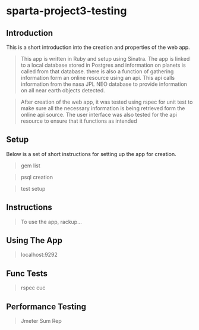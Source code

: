 # sparta-project3-testing

## **Introduction**
This is a short introduction into the creation and properties of the web app.
> This app is written in Ruby and setup using Sinatra. The app is linked to a local database stored in Postgres and information on planets is called from that database. there is also a function of gathering information form an online resource using an api. This api calls information from  the nasa JPL NEO database to provide information on all near earth objects detected.

>After creation of the web app, it was tested using rspec for unit test to make sure all the necessary information is being retrieved form the online api source. The user interface was also tested for the api resource to ensure that it functions as intended

## **Setup**
Below is a set of short instructions for setting up the app for creation.
>gem list

>psql creation

>test setup

## **Instructions**
>To use the app, rackup...

## **Using The App**
>localhost:9292

## **Func Tests**
>rspec cuc

## **Performance Testing**
>Jmeter
Sum Rep
